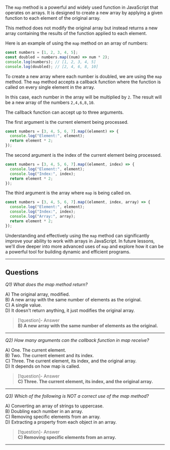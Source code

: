 The `map` method is a powerful and widely used function in JavaScript that operates on arrays. It is designed to create a new array by applying a given function to each element of the original array.

This method does not modify the original array but instead returns a new array containing the results of the function applied to each element.

Here is an example of using the `map` method on an array of numbers:

```js
const numbers = [1, 2, 3, 4, 5];
const doubled = numbers.map((num) => num * 2);
console.log(numbers); // [1, 2, 3, 4, 5]
console.log(doubled); // [2, 4, 6, 8, 10]
```

To create a new array where each number is doubled, we are using the `map` method. The `map` method accepts a callback function where the function is called on every single element in the array.

In this case, each number in the array will be multiplied by `2`. The result will be a new array of the numbers `2,4,6,8,10`.

The callback function can accept up to three arguments.

The first argument is the current element being processed.

```js
const numbers = [3, 4, 5, 6, 7].map((element) => {
  console.log("Element:", element);
  return element * 2;
});
```

The second argument is the index of the current element being processed.

```js
const numbers = [3, 4, 5, 6, 7].map((element, index) => {
  console.log("Element:", element);
  console.log("Index:", index);
  return element * 2;
});
```

The third argument is the array where `map` is being called on.

```js
const numbers = [3, 4, 5, 6, 7].map((element, index, array) => {
  console.log("Element:", element);
  console.log("Index:", index);
  console.log("Array:", array);
  return element * 2;
});
```

Understanding and effectively using the `map` method can significantly improve your ability to work with arrays in JavaScript. In future lessons, we'll dive deeper into more advanced uses of `map` and explore how it can be a powerful tool for building dynamic and efficient programs.

---
## Questions

*Q1) What does the map method return?*

A) The original array, modified.  
B) A new array with the same number of elements as the original.  
C) A single value.  
D) It doesn't return anything, it just modifies the original array.  

> [!question]- Answer  
> **B) A new array with the same number of elements as the original.**

---

*Q2) How many arguments can the callback function in map receive?*

A) One. The current element.  
B) Two. The current element and its index.  
C) Three. The current element, its index, and the original array.  
D) It depends on how map is called.  

> [!question]- Answer  
> **C) Three. The current element, its index, and the original array.**

---

*Q3) Which of the following is NOT a correct use of the map method?*

A) Converting an array of strings to uppercase.  
B) Doubling each number in an array.  
C) Removing specific elements from an array.  
D) Extracting a property from each object in an array.  

> [!question]- Answer  
> **C) Removing specific elements from an array.**

---
